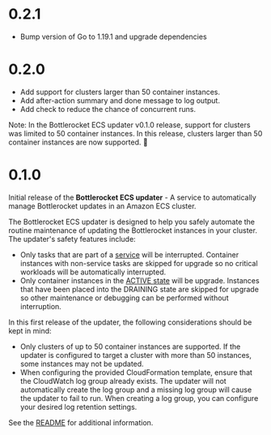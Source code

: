 # 0.2.1

* Bump version of Go to 1.19.1 and upgrade dependencies

# 0.2.0

* Add support for clusters larger than 50 container instances.
* Add after-action summary and done message to log output.
* Add check to reduce the chance of concurrent runs.

Note: In the Bottlerocket ECS updater v0.1.0 release, support for clusters was limited to 50 container instances. In this release, clusters larger than 50 container instances are now supported. :tada: 

# 0.1.0

Initial release of the **Bottlerocket ECS updater** - A service to automatically manage Bottlerocket updates in an Amazon ECS cluster.

The Bottlerocket ECS updater is designed to help you safely automate the routine maintenance of updating the Bottlerocket instances in your cluster.
The updater's safety features include:

* Only tasks that are part of a [service](https://docs.aws.amazon.com/AmazonECS/latest/developerguide/ecs_services.html) will be interrupted.
  Container instances with non-service tasks are skipped for upgrade so no critical workloads will be automatically interrupted.
* Only container instances in the [ACTIVE state](https://docs.aws.amazon.com/AmazonECS/latest/developerguide/container-instance-draining.html) will be upgrade.
  Instances that have been placed into the DRAINING state are skipped for upgrade so other maintenance or debugging can be performed without interruption.

In this first release of the updater, the following considerations should be kept in mind:

* Only clusters of up to 50 container instances are supported.
  If the updater is configured to target a cluster with more than 50 instances, some instances may not be updated.
* When configuring the provided CloudFormation template, ensure that the CloudWatch log group already exists.
  The updater will not automatically create the log group and a missing log group will cause the updater to fail to run.
  When creating a log group, you can configure your desired log retention settings.

See the [README](README.md) for additional information.